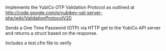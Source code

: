 Implements the YubiCo OTP Validation Protocol as outlined at http://code.google.com/p/yubikey-val-server-php/wiki/ValidationProtocolV20

Sends a One Time Password (OTP) via HTTP get to the YubiCo API server and returns a struct based on the response.

Includes a test.cfm file to verify